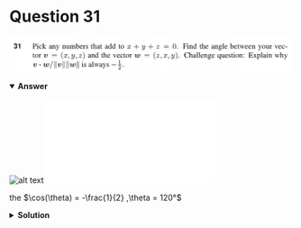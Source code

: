 # Question 31
![alt text](q31.png)

<details open>
<summary><b>Answer</b></summary>

![alt text](a31.svg)
![alt text](a31.py)

the $\cos(\theta) = -\frac{1}{2} ,\theta = 120°$
</details>

<details>
<summary><b>Solution</b></summary>

![alt text](s31.png)

    </details>